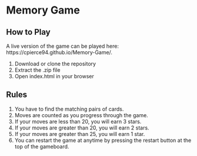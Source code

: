 # Memory Game

<h2>How to Play</h2>
  <span>A live version of the game can be played here: <br>
   https://cpierce94.github.io/Memory-Game/.
</span>
  <br>
  
  <ol>
    <li>Download or clone the repository</li> 
    <li>Extract the .zip file</li> 
    <li>Open index.html in your browser</li>
  </ol>
     
<h2>Rules</h2>
  <ol>
    <li>You have to find the matching pairs of cards.</li> 
    <li>Moves are counted as you progress through the game.</li>
    <li>If your moves are less than 20, you will earn 3 stars.</li> 
    <li>If your moves are greater than 20, you will earn 2 stars.</li> 
    <li>If your moves are greater than 25, you will earn 1 star.</li>
    <li>You can restart the game at anytime by pressing the restart button at the top of the gameboard.</li>
  </ol>
  
